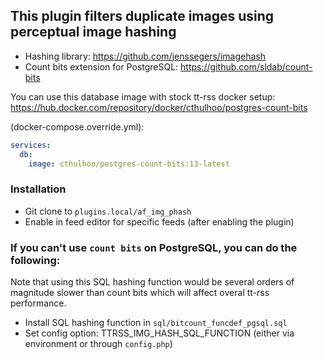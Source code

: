 ## This plugin filters duplicate images using perceptual image hashing

* Hashing library: https://github.com/jenssegers/imagehash
* Count bits extension for PostgreSQL: https://github.com/sldab/count-bits

You can use this database image with stock tt-rss docker setup: https://hub.docker.com/repository/docker/cthulhoo/postgres-count-bits

(docker-compose.override.yml):

```yml
services:
  db:
    image: cthulhoo/postgres-count-bits:13-latest
```

### Installation

- Git clone to ``plugins.local/af_img_phash``
- Enable in feed editor for specific feeds (after enabling the plugin)

### If you can't use `count bits` on PostgreSQL, you can do the following:

Note that using this SQL hashing function would be several orders of magnitude slower than count bits which will affect overal tt-rss performance.

- Install SQL hashing function in `sql/bitcount_funcdef_pgsql.sql`
- Set config option: TTRSS_IMG_HASH_SQL_FUNCTION (either via environment or through `config.php`)

